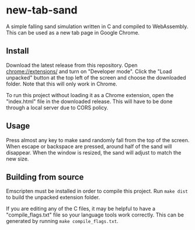 # new-tab-sand

A simple falling sand simulation written in C and compiled to WebAssembly. This can be used as a new tab page in Google Chrome.

## Install

Download the latest release from this repository. Open [chrome://extensions/](chrome://extensions/) and turn on "Developer mode". Click the "Load unpacked" button at the top left of the screen and choose the downloaded folder. Note that this will only work in Chrome.

To run this project without loading it as a Chrome extension, open the "index.html" file in the downloaded release. This will have to be done through a local server due to CORS policy.

## Usage

Press almost any key to make sand randomly fall from the top of the screen. When escape or backspace are pressed, around half of the sand will disappear. When the window is resized, the sand will adjust to match the new size.

## Building from source

Emscripten must be installed in order to compile this project. Run `make dist` to build the unpacked extension folder.

If you are editing any of the C files, it may be helpful to have a "compile_flags.txt" file so your language tools work correctly. This can be generated by running `make compile_flags.txt`.
